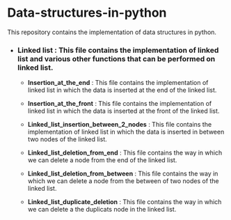 # Data-structures-in-python
This repository contains the implementation of  data structures in python.


- ### Linked list : This file contains the implementation of linked list and various other functions that can be performed on linked list.  

    - **Insertion_at_the_end** : This file contains the implementation of linked list in which the data is inserted at the end of the linked list.  
    
    - **Insertion_at_the_front** : This file contains the implementation of linked list in which the data is inserted at the front of the linked list.    

    - **Linked_list_insertion_between_2_nodes** : This file contains the implementation of linked list in which the data is inserted in between two nodes of the linked list.     

    - **Linked_list_deletion_from_end** : This file contains the way in which we can delete a node from the end of the linked list.  
    
    - **Linked_list_deletion_from_between** : This file contains the way in which we can delete a node from the between of two nodes of the linked list.

    - **Linked_list_duplicate_deletion** : This file contains the way in which we can delete a the duplicats node in the linked list.
